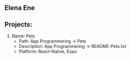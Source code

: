 Elena Ene
----------

Projects:
-------------
1. Name: Pets
    - Path: App Programmering -> Pets
    - Description: App Programmering -> README-Pets.txt
    - Platform: React-Native, Expo

